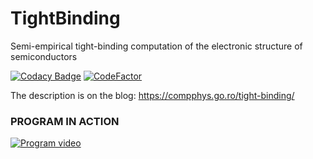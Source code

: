 # TightBinding
Semi-empirical tight-binding computation of the electronic structure of semiconductors

[![Codacy Badge](https://api.codacy.com/project/badge/Grade/88919f1d26da463c842ac34271d71c11)](https://app.codacy.com/gh/aromanro/TightBinding?utm_source=github.com&utm_medium=referral&utm_content=aromanro/TightBinding&utm_campaign=Badge_Grade_Settings)
[![CodeFactor](https://www.codefactor.io/repository/github/aromanro/tightbinding/badge)](https://www.codefactor.io/repository/github/aromanro/tightbinding)

The description is on the blog: https://compphys.go.ro/tight-binding/

### PROGRAM IN ACTION

[![Program video](https://img.youtube.com/vi/5uyc219sicw/0.jpg)](https://youtu.be/5uyc219sicw)

